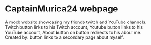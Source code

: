 # CaptainMurica24 webpage
A mock website showcasing my friends twitch and YouTube channels.
Twitch button links to his Twitch account,
Youtube button links to his YouTube account,
About button on button redirects to his about me.
Created by: button links to a secondary page about myself.

